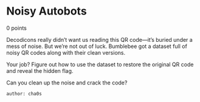 # Noisy Autobots
0 points

Decodicons really didn’t want us reading this QR code—it’s buried under a mess of noise. But we’re not out of luck. Bumblebee got a dataset full of noisy QR codes along with their clean versions.

Your job? Figure out how to use the dataset to restore the original QR code and reveal the hidden flag.

Can you clean up the noise and crack the code?

`author: cha0s`

